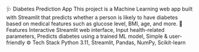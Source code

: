 🩺 Diabetes Prediction App
This project is a Machine Learning web app built with Streamlit that predicts whether a person is likely to have diabetes based on medical features such as glucose level, BMI, age, and more.
📌 Features
Interactive Streamlit web interface, Input health-related parameters, Predicts diabetes using a trained ML model, Simple & user-friendly
⚙ Tech Stack
Python 3.11, Streamlit, Pandas, NumPy, Scikit-learn
